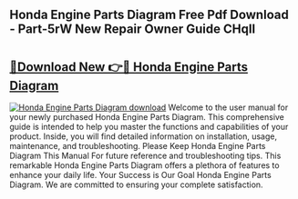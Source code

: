 ## Honda Engine Parts Diagram Free Pdf Download - Part-5rW New Repair Owner Guide CHqII

# <h2><a href="http://dfjuk2j.blite.top/?on=Honda+Engine+Parts+Diagram">🔗Download New 👉🔴 Honda Engine Parts Diagram</a></h2>

[![Honda Engine Parts Diagram download](https://i.imgur.com/lujVjoI.png)](http://dfjuk2j.blite.top/?on=Honda+Engine+Parts+Diagram)
Welcome to the user manual for your newly purchased Honda Engine Parts Diagram. This comprehensive guide is intended to help you master the functions and capabilities of your product. Inside, you will find detailed information on installation, usage, maintenance, and troubleshooting. Please Keep Honda Engine Parts Diagram This Manual For future reference and troubleshooting tips. This remarkable Honda Engine Parts Diagram offers a plethora of features to enhance your daily life. Your Success is Our Goal Honda Engine Parts Diagram. We are committed to ensuring your complete satisfaction.
